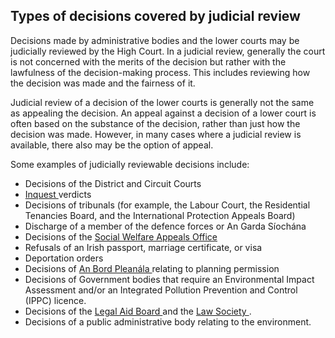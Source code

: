 ##  Types of decisions covered by judicial review

Decisions made by administrative bodies and the lower courts may be judicially
reviewed by the High Court. In a judicial review, generally the court is not
concerned with the merits of the decision but rather with the lawfulness of
the decision-making process. This includes reviewing how the decision was made
and the fairness of it.

Judicial review of a decision of the lower courts is generally not the same as
appealing the decision. An appeal against a decision of a lower court is often
based on the substance of the decision, rather than just how the decision was
made. However, in many cases where a judicial review is available, there also
may be the option of appeal.

Some examples of judicially reviewable decisions include:

  * Decisions of the District and Circuit Courts 
  * [ Inquest ](/en/death/sudden-or-unexplained-death/inquests-and-inquest-reports/) verdicts 
  * Decisions of tribunals (for example, the Labour Court, the Residential Tenancies Board, and the International Protection Appeals Board) 
  * Discharge of a member of the defence forces or An Garda Síochána 
  * Decisions of the [ Social Welfare Appeals Office ](/en/social-welfare/irish-social-welfare-system/social-welfare-appeals/)
  * Refusals of an Irish passport, marriage certificate, or visa 
  * Deportation orders 
  * Decisions of [ An Bord Pleanála ](http://www.pleanala.ie) relating to planning permission 
  * Decisions of Government bodies that require an Environmental Impact Assessment and/or an Integrated Pollution Prevention and Control (IPPC) licence. 
  * Decisions of the [ Legal Aid Board ](http://www.legalaidboard.ie) and the [ Law Society ](http://www.lawsociety.ie) . 
  * Decisions of a public administrative body relating to the environment. 
